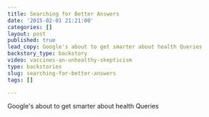 ```yaml
---
title: Searching for Better Answers
date: '2015-02-01 21:21:00'
categories: []
layout: post
published: true
lead_copy: Google's about to get smarter about health Queries
backstory_type: backstory
video: vaccines-an-unhealthy-skepticism
type: backstories
slug: searching-for-better-answers
tags: []

---
```

Google's about to get smarter about health Queries

